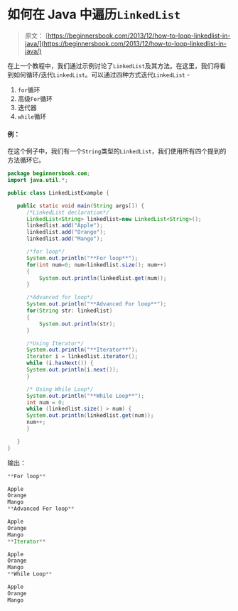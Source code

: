 # 如何在 Java 中遍历`LinkedList`

> 原文： [https://beginnersbook.com/2013/12/how-to-loop-linkedlist-in-java/](https://beginnersbook.com/2013/12/how-to-loop-linkedlist-in-java/)

在上一个教程中，我们通过示例讨论了`LinkedList`及其方法。在这里，我们将看到如何循环/迭代`LinkedList`。可以通过四种方式迭代`LinkedList` -

1.  `for`循环
2.  高级`For`循环
3.  迭代器
4.  `while`循环

#### 例：

在这个例子中，我们有一个`String`类型的`LinkedList`，我们使用所有四个提到的方法循环它。

```java
package beginnersbook.com;
import java.util.*;

public class LinkedListExample {

   public static void main(String args[]) {
      /*LinkedList declaration*/
      LinkedList<String> linkedlist=new LinkedList<String>();
      linkedlist.add("Apple");
      linkedlist.add("Orange");
      linkedlist.add("Mango");

      /*for loop*/
      System.out.println("**For loop**");
      for(int num=0; num<linkedlist.size(); num++)
      {
    	  System.out.println(linkedlist.get(num));
      }

      /*Advanced for loop*/
      System.out.println("**Advanced For loop**");
      for(String str: linkedlist)
      {
    	  System.out.println(str);
      }

      /*Using Iterator*/
      System.out.println("**Iterator**");
      Iterator i = linkedlist.iterator();
      while (i.hasNext()) {
	  System.out.println(i.next());
      }

      /* Using While Loop*/
      System.out.println("**While Loop**");
      int num = 0;
      while (linkedlist.size() > num) {
	  System.out.println(linkedlist.get(num));
	  num++;
      }

   }
}
```

输出：

```java
**For loop**

Apple
Orange
Mango
**Advanced For loop**

Apple
Orange
Mango
**Iterator**

Apple
Orange
Mango
**While Loop**

Apple
Orange
Mango
```